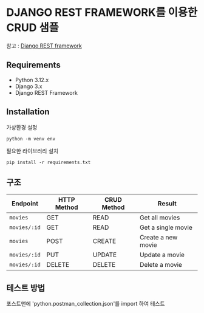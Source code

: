 # DJANGO REST FRAMEWORK를 이용한 CRUD 샘플
참고 : [Django REST framework](http://www.django-rest-framework.org/) 

## Requirements
- Python 3.12.x
- Django 3.x
- Django REST Framework

## Installation
가상환경 설정
```
python -m venv env
```

필요한 라이브러리 설치
```
pip install -r requirements.txt
```

## 구조
Endpoint |HTTP Method | CRUD Method | Result
-- | -- |-- |--
`movies` | GET | READ | Get all movies
`movies/:id` | GET | READ | Get a single movie
`movies`| POST | CREATE | Create a new movie
`movies/:id` | PUT | UPDATE | Update a movie
`movies/:id` | DELETE | DELETE | Delete a movie

## 테스트 방법
포스트맨에 'python.postman_collection.json'를 import 하여 테스트

